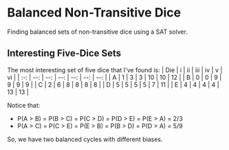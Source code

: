 # Balanced Non-Transitive Dice
Finding balanced sets of non-transitive dice using a SAT solver.

## Interesting Five-Dice Sets
The most interesting set of five dice that I've found is:
| Die | i | ii | iii | iv | v | vi |
| :-: | --: | --: | --: | --: | --: | --: |
| A   | 1   | 3   | 3   | 10  | 10  | 12  |
| B   | 0   | 0   | 9   | 9   |  9  | 9   |
| C   | 2   | 6   | 8   | 8   |  8  | 8   |
| D   | 5   | 5   | 5   | 5   |  7  | 11  |
| E   | 4   | 4   | 4   | 4   |  13 | 13  |

Notice that:
  - P(A > B) = P(B > C) = P(C > D) = P(D > E) = P(E > A) = 2/3
  - P(A > C) = P(C > E) = P(E > B) = P(B > D) = P(D > A) = 5/9

So, we have two balanced cycles with different biases.

